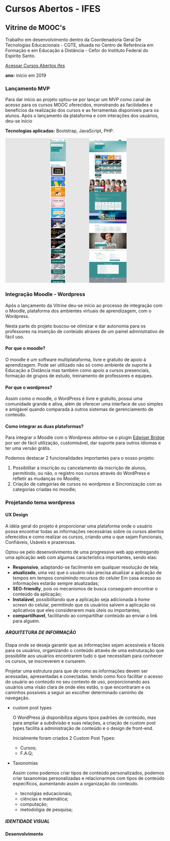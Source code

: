 # Cursos Abertos - IFES
## Vitrine de MOOC's
Trabalho em desenvolvimento dentro da Coordenadoria Geral De Tecnologias Educacionais - CGTE, situada no Centro de Referência em Formação e em Educação a Distância - Cefor do Instituto Federal do Espírito Santo.

[Acessar Cursos Abertos ifes](http://mooc.cefor.ifes.edu.br)

**ano:** início em 2019

### **Lançamento MVP**

Para dar início ao projeto optou-se por lançar um MVP como canal de acesso para os cursos MOOC oferecidos, monstrando as facilidades e benefícios da realização dos cursos e as ferramentas disponíveis para os alunos. Após o lançamento da plataforma e com interações dos usuários, deu-se início

**Tecnologias aplicadas:** Bootstrap, JavaScript, PHP.

![Alt ou título da imagem](/vitrine_small.png)

### **Integração Moodle - Wordpress**

Após o lançamento da Vitrine deu-se início ao processo de integração com o Moodle, plataforma dos ambientes virtuais de aprendizagem, com o Wordpress.

Nesta parte do projeto buscou-se otimizar e dar autonomia para os professores na inserção de conteúdo atraves de um painel admnistrativo de fácil uso.

#### Por que o moodle?

O moodle é um software multiplataforma, livre e gratuito de apoio à aprendizagem. Pode ser utilizado não só como ambiente de suporte à Educação a Distância mas também como apoio a cursos presenciais, formação de grupos de estudo, treinamento de professores e equipes.

#### Por que o wordpress?

Assim como o moodle, o WordPress é livre e gratuito, possui uma comunidade grande e ativa, além de oferecer uma interface de uso simples e amigável quando comparada à outros sistemas de gerenciamento de conteúdo.

#### Como integrar as duas plataformas?

Para integrar o Moodle com o Wordpress adotou-se o plugin [Edwiser Bridge](https://edwiser.org/bridge/) por ser de fácil utilização, customisável, dar suporte para outros idiomas e ter uma versão grátis.

Podemos destacar 2 funcionalidades importantes para o nosso projeto:

1. Possibilitar a inscrição ou cancelamento da inscrição de alunos, permitindo, ou não, o registro nos cursos através do WordPress e refletir as mudanças no Moodle;
2. Criação de categorias de cursos no wordpress e Sincronização com as categorias criadas no moodle;

### Projetando tema wordpress

#### UX Design
A idéia geral do projeto é proporcionar uma plataforma onde o usuário possa encontrar todas as informações necessárias sobre os cursos abertos oferecidos e como realizar os cursos, criando uma u que sejam Funcionais, Confiáveis, Usáveis e prazerosas.

Optou-se pelo desenvolvimento de uma progressive web app entregando uma aplicação web com algumas característica importantes, sendo elas:

- **Responsivo**, adaptando-se facilmente em qualquer resolução de tela;
- **atualizado**, uma vez que o usuário não precisa atualizar a aplicação de tempos em tempos consimindo recursos do celuler Em casa acesso as informações estarão sempre atualizadas;
- **SEO-friendly**, pois os mecanismos de busca conseguem encontrar o conteúdo da aplicação;
- **Instalável**, possibilitando que a aplicação seja adicionada à *home screen* do celular, permitindo que os usuários salvem a aplicação os aplicativos que eles considerarem mais úteis ou importantes;
- **compartilhavel**, facilitando ao compartilhar conteúdo ao enviar o link para alguém.

##### ARQUITETURA DE INFORMAÇÃO
Etapa onde se deseja garantir que as informações sejam acessíveis e fáceis para os usuários, organizando o conteúdo através de uma estruturação que possibilite aos usuários encontrarem tudo o que necessitam para conhecer os cursos, se inscreverem e cursarem. 

Projetar uma estrutura para que de como as informações devem ser acessadas, apresentadas e conectadas. tendo como foco facilitar o acesso do usuário ao conteúdo no seu contexto de uso, porporcionando aos usuários uma visão clara de onde eles estão, o que  encontraram e os caminhos possíveis a seguir ao escolher determinado caminho de navegação.

- custom post types

	O WordPress já disponibiliza alguns tipos padrões de conteúdo, mas para ampliar a subdivisão e suas relações, a criação de custom post types facilita a administração de conteúdo e o design de front-end.

	Inicialmente foram criados 2 Custom Post Types: 
	- Cursos;
	- F.A.Q;
	
- Taxonomias

	Assim como podemos criar tipos de conteúdo personalizados, podemos criar taxanomias personalizadas e relacionarmos com tipos de conteúdo específicos, aumentando assim a organização do conteúdo.
	- tecnolgias educacionais;
	- ciências e matemática;
	- computação;
	- metodoligia de pesquisa;

##### IDENTIDADE VISUAL

#### Desenvolvimento


